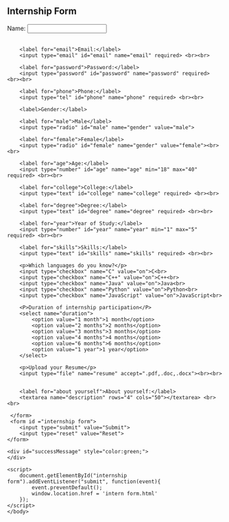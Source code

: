 <!DOCTYPE html>
<html>
    <head>
        <title> My webpage </title>
    </head>
    <body>
     <h2> Internship Form</h2>
     <form>
        <label for="name">Name:</label>
        <input type="text" id="name" name="name" required> <br><br>

        <label for="email">Email:</label>
        <input type="email" id="email" name="email" required> <br><br>

        <label for="password">Password:</label>
        <input type="password" id="password" name="password" required> <br><br>

        <label for="phone">Phone:</label>
        <input type="tel" id="phone" name="phone" required> <br><br>
        
        <label>Gender:</label>

        <label for="male">Male</label>
        <input type="radio" id="male" name="gender" value="male">

        <label for="female">Female</label>
        <input type="radio" id="female" name="gender" value="female"><br><br>

        <label for="age">Age:</label>
        <input type="number" id="age" name="age" min="18" max="40" required> <br><br>

        <label for="college">College:</label>
        <input type="text" id="college" name="college" required> <br><br>

        <label for="degree">Degree:</label>
        <input type="text" id="degree" name="degree" required> <br><br>

        <label for="year">Year of Study:</label>
        <input type="number" id="year" name="year" min="1" max="5" required> <br><br>

        <label for="skills">Skills:</label>
        <input type="text" id="skills" name="skills" required> <br><br>
        
        <p>Which languages do you know?</p>
        <input type="checkbox" name="C" value="on">C<br>
        <input type="checkbox" name="C++" value="on">C++<br>
        <input type="checkbox" name="Java" value="on">Java<br>
        <input type="checkbox" name="Python" value="on">Python<br>    
        <input type="checkbox" name="JavaScript" value="on">JavaScript<br> 
        
        <P>Duration of internship participation</P>
        <select name="duration">
            <option value="1 month">1 month</option>
            <option value="2 months">2 months</option>
            <option value="3 months">3 months</option>
            <option value="4 months">4 months</option>
            <option value="6 months">6 months</option>
            <option value="1 year">1 year</option>
        </select>

        <p>Upload your Resume</p>
        <input type="file" name="resume" accept=".pdf,.doc,.docx"><br><br>


        <label for="about yourself">About yourself:</label>
        <textarea name="description" rows="4" cols="50"></textarea> <br><br>

     </form> 
     <form id ="internship form">
        <input type="submit" value="Submit">
        <input type="reset" value="Reset">
    </form> 
    
    <div id="successMessage" style="color:green;">
    </div>

    <script>
        document.getElementById("internship form").addEventListener("submit", function(event){
            event.preventDefault();
            window.location.href = 'intern form.html'
        });
    </script>
    </body>

</html>

